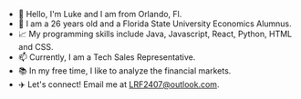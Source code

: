 - 👋 Hello, I'm Luke and I am from Orlando, Fl.
- 👀 I am a 26 years old and a Florida State University Economics Alumnus.
- 📈 My programming skills include Java, Javascript, React, Python, HTML and CSS. 
- 📫 Currently, I am a Tech Sales Representative.
- 📚 In my free time, I like to analyze the financial markets. 
- ✈️ Let's connect! Email me at LRF2407@outlook.com. 

<!---
LukeFranco/LukeFranco is a ✨ special ✨ repository because its `README.md` (this file) appears on your GitHub profile.
You can click the Preview link to take a look at your changes.
--->
